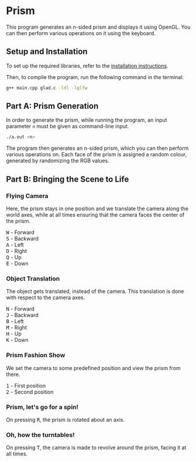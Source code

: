 # Prism

This program generates an n-sided prism and displays it using OpenGL. You can then perform various operations on it using the keyboard.

## Setup and Installation

To set up the required libraries, refer to the [installation instructions](https://medium.com/geekculture/a-beginners-guide-to-setup-opengl-in-linux-debian-2bfe02ccd1e).

Then, to compile the program, run the following command in the terminal:
```bash
g++ main.cpp glad.c -ldl -lglfw
```

## Part A: Prism Generation

In order to generate the prism, while running the program, an input parameter `n` must be given as command-line input.
```bash
./a.out <n>
```
The program then generates an n-sided prism, which you can then perform various operations on. Each face of the prism is assigned a random colour, generated by randomizing the RGB values.

## Part B: Bringing the Scene to Life

### Flying Camera

Here, the prism stays in one position and we translate the camera along the world axes, while at all times ensuring that the camera faces the center of the prism.

<kbd>W</kbd> - Forward<br>
<kbd>S</kbd> - Backward<br>
<kbd>A</kbd> - Left<br>
<kbd>D</kbd> - Right<br>
<kbd>Q</kbd> - Up<br>
<kbd>E</kbd> - Down<br>

### Object Translation

The object gets translated, instead of the camera. This translation is done with respect to the camera axes.

<kbd>N</kbd> - Forward<br>
<kbd>J</kbd> - Backward<br>
<kbd>B</kbd> - Left<br>
<kbd>M</kbd> - Right<br>
<kbd>H</kbd> - Up<br>
<kbd>K</kbd> - Down<br>

### Prism Fashion Show

We set the camera to some predefined position and view the prism from there.

<kbd>1</kbd> - First position<br>
<kbd>2</kbd> - Second position<br>

### Prism, let's go for a spin!

On pressing <kbd>R</kbd>, the prism is rotated about an axis.

### Oh, how the turntables!

On pressing <kbd>T</kbd>, the camera is made to revolve around the prism, facing it at all times.